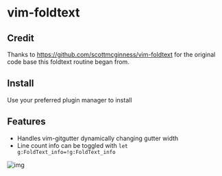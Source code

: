 # vim-foldtext

Credit
------

Thanks to https://github.com/scottmcginness/vim-foldtext for the original code base this foldtext routine began from.

Install
-------

Use your preferred plugin manager to install

Features
--------
* Handles vim-gitgutter dynamically changing gutter width
* Line count info can be toggled with `let g:FoldText_info=!g:FoldText_info`

![img](https://github.com/jrudess/vim-foldtext/blob/master/example.png)
